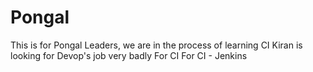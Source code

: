 # Pongal
This is for Pongal
Leaders, we are in the process of learning CI
Kiran is looking for Devop's job very badly
For CI
For CI - Jenkins
